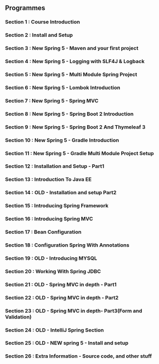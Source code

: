 ## **Programmes**

### **Section 1   :  Course Introduction**
### **Section 2   :  Install and Setup**
### **Section 3   :  New Spring 5 - Maven and your first project**
### **Section 4   :  New Spring 5 - Logging with SLF4J & Logback**
### **Section 5   :  New Spring 5 - Multi Module Spring Project**
### **Section 6   :  New Spring 5 - Lombok Introduction**
### **Section 7   :  New Spring 5 - Spring MVC**
### **Section 8   : New Spring 5 - Spring Boot 2 Introduction**
### **Section 9   : New Spring 5 - Spring Boot 2 And Thymeleaf 3**
### **Section 10  : New Spring 5 - Gradle Introduction**
### **Section 11  : New Spring 5 - Gradle Multi Module Project Setup**
### **Section 12  : Installation and Setup - Part1**
### **Section 13  : Introduction To Java EE**
### **Section 14  : OLD - Installation and setup Part2**
### **Section 15  : Introducing Spring Framework**
### **Section 16  : Introducing Spring MVC**
### **Section 17  : Bean Configuration**
### **Section 18  : Configuration Spring With Annotations**
### **Section 19  : OLD - Introducing MYSQL**
### **Section 20  : Working With Spring JDBC**
### **Section 21  : OLD - Spring MVC in depth - Part1**
### **Section 22  : OLD - Spring MVC in depth - Part2**
### **Section 23  : OLD - Spring MVC in depth- Part3(Form and Validation)**
### **Section 24  : OLD - IntelliJ Spring Section**
### **Section 25  : OLD - NEW spring 5 - Install and setup**
### **Section 26  : Extra Information - Source code, and other stuff**